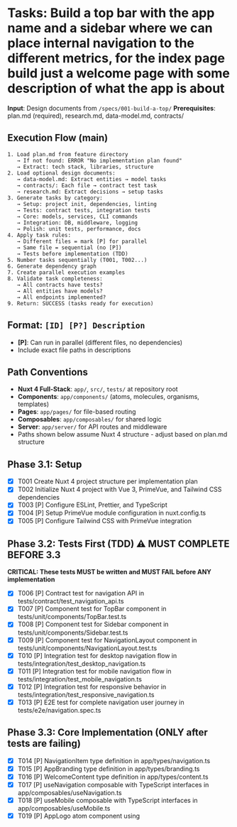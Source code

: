 # Tasks: Build a top bar with the app name and a sidebar where we can place internal navigation to the different metrics, for the index page build just a welcome page with some description of what the app is about

**Input**: Design documents from `/specs/001-build-a-top/`
**Prerequisites**: plan.md (required), research.md, data-model.md, contracts/

## Execution Flow (main)

```
1. Load plan.md from feature directory
   → If not found: ERROR "No implementation plan found"
   → Extract: tech stack, libraries, structure
2. Load optional design documents:
   → data-model.md: Extract entities → model tasks
   → contracts/: Each file → contract test task
   → research.md: Extract decisions → setup tasks
3. Generate tasks by category:
   → Setup: project init, dependencies, linting
   → Tests: contract tests, integration tests
   → Core: models, services, CLI commands
   → Integration: DB, middleware, logging
   → Polish: unit tests, performance, docs
4. Apply task rules:
   → Different files = mark [P] for parallel
   → Same file = sequential (no [P])
   → Tests before implementation (TDD)
5. Number tasks sequentially (T001, T002...)
6. Generate dependency graph
7. Create parallel execution examples
8. Validate task completeness:
   → All contracts have tests?
   → All entities have models?
   → All endpoints implemented?
9. Return: SUCCESS (tasks ready for execution)
```

## Format: `[ID] [P?] Description`

- **[P]**: Can run in parallel (different files, no dependencies)
- Include exact file paths in descriptions

## Path Conventions

- **Nuxt 4 Full-Stack**: `app/`, `src/`, `tests/` at repository root
- **Components**: `app/components/` (atoms, molecules, organisms, templates)
- **Pages**: `app/pages/` for file-based routing
- **Composables**: `app/composables/` for shared logic
- **Server**: `app/server/` for API routes and middleware
- Paths shown below assume Nuxt 4 structure - adjust based on plan.md structure

## Phase 3.1: Setup

- [x] T001 Create Nuxt 4 project structure per implementation plan
- [x] T002 Initialize Nuxt 4 project with Vue 3, PrimeVue, and Tailwind CSS dependencies
- [x] T003 [P] Configure ESLint, Prettier, and TypeScript
- [x] T004 [P] Setup PrimeVue module configuration in nuxt.config.ts
- [x] T005 [P] Configure Tailwind CSS with PrimeVue integration

## Phase 3.2: Tests First (TDD) ⚠️ MUST COMPLETE BEFORE 3.3

**CRITICAL: These tests MUST be written and MUST FAIL before ANY implementation**

- [x] T006 [P] Contract test for navigation API in tests/contract/test_navigation_api.ts
- [x] T007 [P] Component test for TopBar component in tests/unit/components/TopBar.test.ts
- [x] T008 [P] Component test for Sidebar component in tests/unit/components/Sidebar.test.ts
- [x] T009 [P] Component test for NavigationLayout component in tests/unit/components/NavigationLayout.test.ts
- [x] T010 [P] Integration test for desktop navigation flow in tests/integration/test_desktop_navigation.ts
- [x] T011 [P] Integration test for mobile navigation flow in tests/integration/test_mobile_navigation.ts
- [x] T012 [P] Integration test for responsive behavior in tests/integration/test_responsive_navigation.ts
- [x] T013 [P] E2E test for complete navigation user journey in tests/e2e/navigation.spec.ts

## Phase 3.3: Core Implementation (ONLY after tests are failing)

- [x] T014 [P] NavigationItem type definition in app/types/navigation.ts
- [x] T015 [P] AppBranding type definition in app/types/branding.ts
- [x] T016 [P] WelcomeContent type definition in app/types/content.ts
- [x] T017 [P] useNavigation composable with TypeScript interfaces in app/composables/useNavigation.ts
- [x] T018 [P] useMobile composable with TypeScript interfaces in app/composables/useMobile.ts
- [x] T019 [P] AppLogo atom component using <script setup> syntax in app/components/atoms/AppLogo.vue
- [x] T020 [P] NavigationItem atom component using <script setup> syntax in app/components/atoms/NavigationItem.vue
- [x] T021 [P] TopBar molecule component using <script setup> syntax in app/components/molecules/TopBar.vue
- [x] T022 [P] Sidebar molecule component using <script setup> syntax in app/components/molecules/Sidebar.vue
- [x] T023 [P] NavigationLayout organism component using <script setup> syntax in app/components/organisms/NavigationLayout.vue
- [x] T024 [P] DefaultLayout template component using <script setup> syntax in app/components/templates/DefaultLayout.vue
- [x] T025 [P] Welcome page using <script setup> syntax in app/pages/index.vue
- [x] T026 [P] Metrics placeholder pages using <script setup> syntax in app/pages/metrics/[slug].vue
- [x] T027 Navigation API endpoint in app/server/api/navigation/index.get.ts
- [x] T028 Navigation state API endpoint in app/server/api/navigation/state.post.ts

## Phase 3.4: Integration

- [ ] T029 Connect navigation state management to Vue router
- [ ] T030 Implement mobile breakpoint detection middleware
- [ ] T031 Add navigation middleware in app/middleware/navigation.global.ts
- [ ] T032 Configure PrimeVue theme with @frontiers/prime-preset
- [ ] T033 Implement Tailwind CSS responsive design classes
- [ ] T034 Add accessibility features (ARIA labels, keyboard navigation)
- [ ] T035 Implement smooth transitions and animations
- [ ] T036 Add error handling for navigation failures
- [ ] T048 [P] Implement mobile hamburger menu toggle functionality
- [ ] T049 [P] Add mobile sidebar close on navigation click
- [ ] T050 [P] Implement vertical scrolling for sidebar overflow
- [ ] T051 [P] Add background color highlighting for active navigation items
- [ ] T052 Implement notification system for non-existent navigation items with message "This section is coming soon. You've been redirected to the welcome page."

## Phase 3.5: Polish

- [ ] T037 [P] Unit tests for useNavigation composable in tests/unit/composables/useNavigation.test.ts
- [ ] T038 [P] Unit tests for useMobile composable in tests/unit/composables/useMobile.test.ts
- [ ] T039 [P] Component tests for all atom components in tests/unit/components/atoms/
- [ ] T040 [P] Component tests for all molecule components in tests/unit/components/molecules/
- [ ] T041 [P] Component tests for organism components in tests/unit/components/organisms/
- [x] T042 Performance testing (<100ms navigation transitions, <2s initial load)
- [ ] T053 [P] Optimize component rendering for mobile devices
- [ ] T054 [P] Implement lazy loading for navigation components
- [ ] T055 Performance benchmarking and optimization for navigation animations
- [ ] T043 [P] Update documentation in README.md
- [ ] T044 [P] Remove code duplication and optimize imports
- [ ] T045 Accessibility testing and WCAG 2.1 compliance validation
- [ ] T046 Run manual testing scenarios from quickstart.md
- [ ] T047 [P] Update agent context files

## Dependencies

- Tests (T006-T013) before implementation (T014-T028)
- T014-T016 (type definitions) before T017-T018 (composables)
- T017-T018 (composables) before T019-T024 (components)
- T019-T024 (components) before T025-T026 (pages)
- T025-T026 (pages) before T027-T028 (API endpoints)
- T027-T028 (API endpoints) before T029-T036 (integration)
- T036 (error handling) before T048-T052 (mobile-specific features)
- T048-T052 (mobile features) before T037-T047 (polish)
- T053-T055 (performance optimization) after T042 (performance testing)
- Integration before polish (T037-T047, T053-T055)

## Parallel Example

```
# Launch T006-T013 together (all tests):
Task: "Contract test for navigation API in tests/contract/test_navigation_api.ts"
Task: "Component test for TopBar component in tests/unit/components/TopBar.test.ts"
Task: "Component test for Sidebar component in tests/unit/components/Sidebar.test.ts"
Task: "Component test for NavigationLayout component in tests/unit/components/NavigationLayout.test.ts"
Task: "Integration test for desktop navigation flow in tests/integration/test_desktop_navigation.ts"
Task: "Integration test for mobile navigation flow in tests/integration/test_mobile_navigation.ts"
Task: "Integration test for responsive behavior in tests/integration/test_responsive_navigation.ts"
Task: "E2E test for complete navigation user journey in tests/e2e/navigation.spec.ts"

# Launch T014-T016 together (type definitions):
Task: "NavigationItem type definition in app/types/navigation.ts"
Task: "AppBranding type definition in app/types/branding.ts"
Task: "WelcomeContent type definition in app/types/content.ts"

# Launch T017-T018 together (composables):
Task: "useNavigation composable with TypeScript interfaces in app/composables/useNavigation.ts"
Task: "useMobile composable with TypeScript interfaces in app/composables/useMobile.ts"

# Launch T019-T024 together (components):
Task: "AppLogo atom component using <script setup> syntax in app/components/atoms/AppLogo.vue"
Task: "NavigationItem atom component using <script setup> syntax in app/components/atoms/NavigationItem.vue"
Task: "TopBar molecule component using <script setup> syntax in app/components/molecules/TopBar.vue"
Task: "Sidebar molecule component using <script setup> syntax in app/components/molecules/Sidebar.vue"
Task: "NavigationLayout organism component using <script setup> syntax in app/components/organisms/NavigationLayout.vue"
Task: "DefaultLayout template component using <script setup> syntax in app/components/templates/DefaultLayout.vue"

# Launch T048-T051 together (mobile-specific features):
Task: "Implement mobile hamburger menu toggle functionality"
Task: "Add mobile sidebar close on navigation click"
Task: "Implement vertical scrolling for sidebar overflow"
Task: "Add background color highlighting for active navigation items"

# Launch T053-T054 together (performance optimization):
Task: "Optimize component rendering for mobile devices"
Task: "Implement lazy loading for navigation components"
```

## Notes

- [P] tasks = different files, no dependencies
- Verify tests fail before implementing
- Commit after each task
- Avoid: vague tasks, same file conflicts
- Follow atomic design principles (atoms → molecules → organisms → templates)
- Ensure mobile-first responsive design
- Maintain accessibility compliance (WCAG 2.1)
- All Vue components MUST use `<script setup>` syntax (Constitution compliance)
- All composables MUST include TypeScript interfaces (Constitution compliance)
- Mobile features include hamburger menu, sidebar toggle, and responsive behavior
- Performance targets: <100ms navigation transitions, <2s initial load
- Notification message for non-existent pages: "This section is coming soon. You've been redirected to the welcome page."

## Task Generation Rules

_Applied during main() execution_

1. **From Contracts**:
   - navigation-api.yaml → contract test task [P]
   - Each endpoint → implementation task
2. **From Data Model**:
   - NavigationItem entity → type definition task [P]
   - AppBranding entity → type definition task [P]
   - WelcomeContent entity → type definition task [P]
   - State management → composable tasks
3. **From User Stories**:
   - Desktop navigation → integration test [P]
   - Mobile navigation → integration test [P]
   - Responsive behavior → integration test [P]
   - Quickstart scenarios → validation tasks

4. **Ordering**:
   - Setup → Tests → Types → Composables → Components → Pages → API → Integration → Polish
   - Dependencies block parallel execution

## Validation Checklist

_GATE: Checked by main() before returning_

- [x] All contracts have corresponding tests
- [x] All entities have model tasks
- [x] All tests come before implementation
- [x] Parallel tasks truly independent
- [x] Each task specifies exact file path
- [x] No task modifies same file as another [P] task
